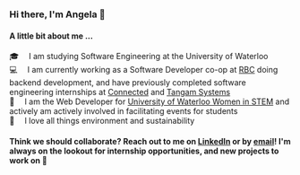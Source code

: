 ### Hi there, I'm Angela 👋

#### A little bit about me ...

🎓 &emsp;I am studying Software Engineering at the University of Waterloo<br>
💻 &emsp;I am currently working as a Software Developer co-op at [RBC](https://www.rbc.com/canada.html) doing backend development, and have previously completed software engineering internships at [Connected](https://www.connected.io/) and [Tangam Systems](https://www.tangamsystems.com/)<br>
💞 &emsp;I am the Web Developer for [University of Waterloo Women in STEM](https://uwwistem.com/) and actively am actively involved in facilitating events for students<br>
🌱 &emsp;I love all things environment and sustainability

#### Think we should collaborate? Reach out to me on [LinkedIn](https://www.linkedin.com/in/angela-dietz/) or by [email](mailto:acdietz@uwaterloo.ca)! I'm always on the lookout for internship opportunities, and new projects to work on 👯

<!--
**angeladietz/angeladietz** is a ✨ _special_ ✨ repository because its `README.md` (this file) appears on your GitHub profile.

Here are some ideas to get you started:

- 🔭 I’m currently working on ...
- 🌱 I’m currently learning ...
- 👯 I’m looking to collaborate on ...
- 🤔 I’m looking for help with ...
- 💬 Ask me about ...
- 📫 How to reach me: ...
- 😄 Pronouns: ...
- ⚡ Fun fact: ...
-->
